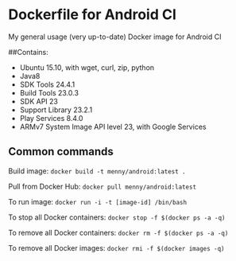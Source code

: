# Dockerfile for Android CI
My general usage (very up-to-date) Docker image for Android CI

##Contains:

* Ubuntu 15.10, with wget, curl, zip, python
* Java8
* SDK Tools 24.4.1
* Build Tools 23.0.3
* SDK API 23
* Support Library 23.2.1
* Play Services 8.4.0
* ARMv7 System Image API level 23, with Google Services

## Common commands
Build image: `docker build -t menny/android:latest .`

Pull from Docker Hub: `docker pull menny/android:latest`

To run image: `docker run -i -t [image-id] /bin/bash` 

To stop all Docker containers: `docker stop -f $(docker ps -a -q)`

To remove all Docker containers: `docker rm -f $(docker ps -a -q)`

To remove all Docker images: `docker rmi -f $(docker images -q)`
